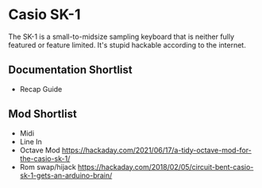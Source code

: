 # Casio SK-1

The SK-1 is a small-to-midsize sampling keyboard that is neither fully featured or feature limited. It's stupid hackable according to the internet.

## Documentation Shortlist

- Recap Guide

## Mod Shortlist

- Midi
- Line In
- Octave Mod https://hackaday.com/2021/06/17/a-tidy-octave-mod-for-the-casio-sk-1/
- Rom swap/hijack https://hackaday.com/2018/02/05/circuit-bent-casio-sk-1-gets-an-arduino-brain/

